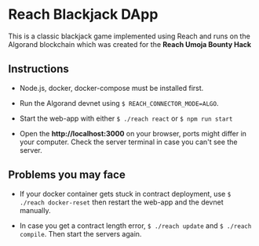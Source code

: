 # Reach Blackjack DApp

This is a classic blackjack game implemented using Reach and runs on the Algorand blockchain which was created for the **Reach Umoja Bounty Hack**


## Instructions
* Node.js, docker, docker-compose must be installed first.
* Run the Algorand devnet using `$ REACH_CONNECTOR_MODE=ALGO`.

* Start the web-app with either
`$ ./reach react`
or 
`$ npm run start`

* Open the **http://localhost:3000** on your browser, ports might differ in your computer. Check the server terminal in case you can't see the server.

## Problems you may face

* If your docker container gets stuck in contract deployment, use `$ ./reach docker-reset` then restart the web-app and the devnet manually.

* In case you get a contract length error, `$ ./reach update` and  `$ ./reach compile`. Then start the servers again.
